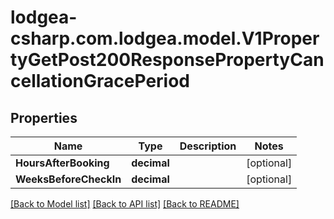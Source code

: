 
# lodgea-csharp.com.lodgea.model.V1PropertyGetPost200ResponsePropertyCancellationGracePeriod

## Properties

Name | Type | Description | Notes
------------ | ------------- | ------------- | -------------
**HoursAfterBooking** | **decimal** |  | [optional] 
**WeeksBeforeCheckIn** | **decimal** |  | [optional] 

[[Back to Model list]](../README.md#documentation-for-models)
[[Back to API list]](../README.md#documentation-for-api-endpoints)
[[Back to README]](../README.md)

